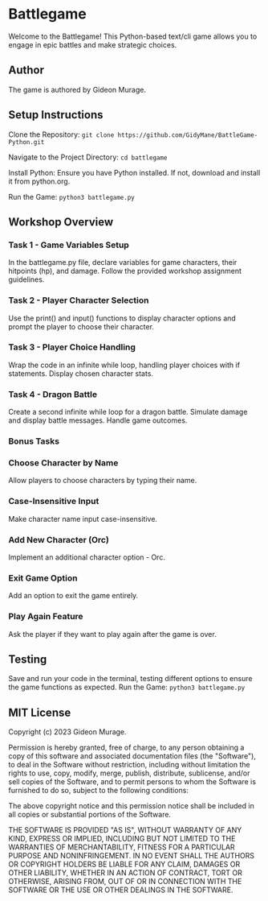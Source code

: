 # Battlegame

Welcome to the Battlegame! This Python-based text/cli game allows you to engage in epic battles and make strategic choices.

## Author

The game is authored by Gideon Murage.

## Setup Instructions

Clone the Repository:
`git clone https://github.com/GidyMane/BattleGame-Python.git`

Navigate to the Project Directory:
`cd battlegame`

Install Python:
Ensure you have Python installed. If not, download and install it from python.org.

Run the Game:
`python3 battlegame.py`

## Workshop Overview

### Task 1 - Game Variables Setup

In the battlegame.py file, declare variables for game characters, their hitpoints (hp), and damage. Follow the provided workshop assignment guidelines.

### Task 2 - Player Character Selection

Use the print() and input() functions to display character options and prompt the player to choose their character.

### Task 3 - Player Choice Handling

Wrap the code in an infinite while loop, handling player choices with if statements. Display chosen character stats.

### Task 4 - Dragon Battle

Create a second infinite while loop for a dragon battle. Simulate damage and display battle messages. Handle game outcomes.

### Bonus Tasks

### Choose Character by Name

Allow players to choose characters by typing their name.

### Case-Insensitive Input

Make character name input case-insensitive.

### Add New Character (Orc)

Implement an additional character option - Orc.

### Exit Game Option

Add an option to exit the game entirely.

### Play Again Feature

Ask the player if they want to play again after the game is over.

## Testing

Save and run your code in the terminal, testing different options to ensure the game functions as expected.
Run the Game:
`python3 battlegame.py`

## MIT License

Copyright (c) 2023 Gideon Murage.

Permission is hereby granted, free of charge, to any person obtaining a copy of this software and associated documentation files (the "Software"), to deal in the Software without restriction, including without limitation the rights to use, copy, modify, merge, publish, distribute, sublicense, and/or sell copies of the Software, and to permit persons to whom the Software is furnished to do so, subject to the following conditions:

The above copyright notice and this permission notice shall be included in all copies or substantial portions of the Software.

THE SOFTWARE IS PROVIDED "AS IS", WITHOUT WARRANTY OF ANY KIND, EXPRESS OR IMPLIED, INCLUDING BUT NOT LIMITED TO THE WARRANTIES OF MERCHANTABILITY, FITNESS FOR A PARTICULAR PURPOSE AND NONINFRINGEMENT. IN NO EVENT SHALL THE AUTHORS OR COPYRIGHT HOLDERS BE LIABLE FOR ANY CLAIM, DAMAGES OR OTHER LIABILITY, WHETHER IN AN ACTION OF CONTRACT, TORT OR OTHERWISE, ARISING FROM, OUT OF OR IN CONNECTION WITH THE SOFTWARE OR THE USE OR OTHER DEALINGS IN THE SOFTWARE.
